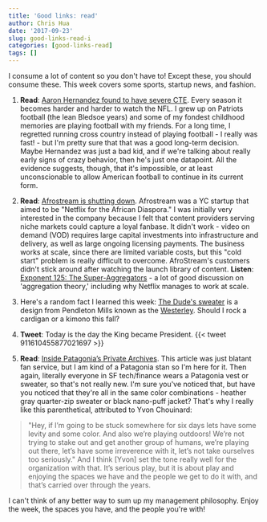 ```yaml
---
title: 'Good links: read'
author: Chris Hua
date: '2017-09-23'
slug: good-links-read-i
categories: [good-links-read]
tags: []
---
```


I consume a lot of content so you don't have to! Except these, you should consume these. This week covers some sports, startup news, and fashion.

1. **Read**: [Aaron Hernandez found to have severe CTE](https://mobile.nytimes.com/2017/09/21/sports/aaron-hernandez-cte-brain.html?_r=0&referer=). Every season it becomes harder and harder to watch the NFL. I grew up on Patriots football (the lean Bledsoe years) and some of my fondest childhood memories are playing football with my friends. For a long time, I regretted running cross country instead of playing football - I really was fast! - but I'm pretty sure that that was a good long-term decision. Maybe Hernandez was just a bad kid, and if we're talking about really early signs of crazy behavior, then he's just one datapoint. All the evidence suggests, though, that it's impossible, or at least unconscionable to allow American football to continue in its current form.  

2. **Read**: [Afrostream is shutting down](http://www.okayafrica.com/culture-2/afrostream-ending-tonje-bakang/). Afrostream was a YC startup that aimed to be "Netflix for the African Diaspora." I was initially very interested in the company because I felt that content providers serving niche markets could capture a loyal fanbase. It didn't work - video on demand (VOD) requires large capital investments into infrastructure and delivery, as well as large ongoing licensing payments. The business works at scale, since there are limited variable costs, but this "cold start" problem is really difficult to overcome. AfroStream's customers didn't stick around after watching the launch library of content. **Listen**: [Exponent 125: The Super-Aggregators](http://exponent.fm/episode-125-the-super-aggregators/) - a lot of good discussion on 'aggregation theory,' including why Netflix manages to work at scale.

3. Here's a random fact I learned this week: [The Dude's sweater](http://media.oregonlive.com/knitting/photo/9563359-large.jpg) is a design from Pendleton Mills known as the [Westerley](https://www.pendleton-usa.com/product/Men/SWEATERS/SWEATERS/THE-ORIGINAL-WESTERLEY/173082/sc/1727/c/1727/pc/1814.uts). Should I rock a cardigan or a kimono this fall?

4. **Tweet**: Today is the day the King became President.
{{< tweet 911610455877021697 >}}

5. **Read**: [Inside Patagonia’s Private Archives](https://www.gq.com/story/inside-patagonia-private-archive). This article was just blatant fan service, but I am kind of a Patagonia stan so I'm here for it. Then again, literally everyone in SF tech/finance wears a Patagonia vest or sweater, so that's not really new. I'm sure you've noticed that, but have you noticed that they're all in the same color combinations - heather gray quarter-zip sweater or black nano-puff jacket? That's why I really like this parenthetical, attributed to Yvon Chouinard:

> "Hey, if I’m going to be stuck somewhere for six days lets have some levity and some color. And also we’re playing outdoors! We’re not trying to stake out and get another group of humans, we’re playing out there, let’s have some irreverence with it, let’s not take ourselves too seriously." 
And I think [Yvon] set the tone really well for the organization with that. It’s serious play, but it is about play and enjoying the spaces we have and the people we get to do it with, and that’s carried over through the years.

I can't think of any better way to sum up my management philosophy. Enjoy the week, the spaces you have, and the people you're with!


